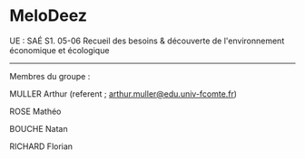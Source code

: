 # MeloDeez

UE : SAÉ S1. 05-06 Recueil des besoins & découverte de l'environnement économique et écologique
 - - - - - - - - - - - - - - 
Membres du groupe : 

MULLER Arthur (referent ; arthur.muller@edu.univ-fcomte.fr)

ROSE Mathéo

BOUCHE Natan

RICHARD Florian

